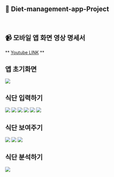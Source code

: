 ## 📱 Diet-management-app-Project 
<br>

## 📹 모바일 앱 화면 영상 명세서 
** [Youtube LINK](https://youtu.be/jXrlabyKyJo) **

## 앱 초기화면
<div>
  <img src="https://github.com/Chochanguk/Diet-management-app-Project/assets/119058637/f0289f9c-b21b-450a-8aa5-dcb228f6f53e"/>
</div>
  
## 식단 입력하기
<div>
  <img src="https://github.com/Chochanguk/Diet-management-app-Project/assets/119058637/69e80057-d57d-4c87-96f5-3627646dbdfd"/>
  <img src="https://github.com/Chochanguk/Diet-management-app-Project/assets/119058637/7928523b-9abf-4dfc-85b2-81f07ba1c832"/>
  <img src="https://github.com/Chochanguk/Diet-management-app-Project/assets/119058637/1d80b5bb-6952-4ead-bfe6-d6f07951d9c7"/>
  <img src="https://github.com/Chochanguk/Diet-management-app-Project/assets/119058637/1db71afe-c62f-49f2-8c2b-14303c7b3a54"/>
  <img src="https://github.com/Chochanguk/Diet-management-app-Project/assets/119058637/1e5224a5-65f2-4e01-a5ab-4fa3a25d5357"/>
  <img src="https://github.com/Chochanguk/Diet-management-app-Project/assets/119058637/023af6eb-b905-4bb9-84cb-8adce626e723"/>

</div>

## 식단 보여주기
<div>
 <img src="https://github.com/Chochanguk/Diet-management-app-Project/assets/119058637/ad0177a6-141b-4828-84ff-585001cfad14"/>
 <img src="https://github.com/Chochanguk/Diet-management-app-Project/assets/119058637/082b2a2f-5e11-4d54-93ad-580bdccf97f4"/>
 <img src="https://github.com/Chochanguk/Diet-management-app-Project/assets/119058637/fb4ad6a5-08f7-4be5-bd06-0f66ded03cbd"/>
</div>

## 식단 분석하기
<div>
 <img src="https://github.com/Chochanguk/Diet-management-app-Project/assets/119058637/0274c780-b7e1-4406-8138-5529017351db"/>
</div>
